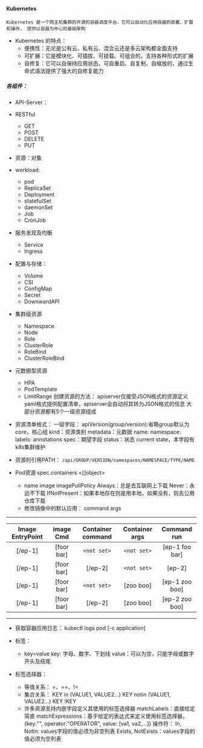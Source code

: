 #### Kubernetes
`Kubernetes 是一个跨主机集群的开源的容器调度平台，它可以自动化应用容器的部署、扩展和操作， 提供以容器为中心的基础架构`

* Kubernetes 的特点：
	* 便携性：无论是公有云、私有云、混合云还是多云架构都全面支持
	* 可扩展：它是模块化、可插拔、可挂载、可组合的，支持各种形式的扩展
	* 自修复：它可以自保持应用状态、可自重启、自复制、自缩放的，通过生命式语法提供了强大的自修复能力

##### 各组件：
* API-Server：
` `































* RESTful
	* GET
	* POST
	* DELETE
	* PUT

* 资源：对象
* workload:
	* pod
	* ReplicaSet
	* Deployment
	* statefulSet
	* daemonSet
	* Job
	* CronJob

* 服务发现及均衡
	* Service
	* Ingress

* 配置与存储：
	* Volume
	* CSI
	* ConfigMap
	* Secret
	* DownwardAPI

* 集群级资源
	* Namespace
	* Node
	* Role
	* ClusterRole
	* RoleBind
	* ClusterRoleBind

* 元数据型资源
	* HPA
	* PodTemplate
	* LimitRange
创建资源的方法：
	apiserver仅接受JSON格式的资源定义
	yaml格式提供配置清单，apiserver会自动将其转为JSON格式的信息
大部分资源都有5个一级资源组成

* 资源清单格式：
	一级字段：
		apiVersion(group/version):省略group默认为core，核心组
		kind：资源类别
		metadata：元数据
			name:
			namespace:
			labels:
			annotations
		spec：期望字段
		status：状态 current state，本字段有k8s集群维护

* 资源的引用PATH：
	`/api/GROUP/VERSION/namespaces/NAMESPACE/TYPE/NAME`

* Pod资源
	spec.containers <[]object>
	- name <string>
	  image <string>
	  imagePullPolicy <string>
	  	Always：总是去互联网上下载
	  	Never：永远不下载
	  	IfNotPresent：如果本地存在则是用本地，如果没有，则去公用仓库下载
	* 修改镜像中的默认应用：
		command args
---
| __Image EntryPoint__ | __image Cmd__ | __Container command__ | __Container args__ | __Command run__ |
| :------------------: | :-----------: | :-------------------: | :----------------: | :-------------: |
| [/ep-1]              | [foor bar]    |  `<not set>`          | `<not set>`        | [ep-1 foo bar]  |
| [/ep-1]              | [foor bar]    |  [/ep-2]              | `<not set>`        | [ep-2]          |
| [/ep-1]              | [foor bar]    | `<not set>`           | [zoo boo]          | [ep-1 zoo boo]  |
| [/ep-1]              | [foor bar]    |  [/ep-2]              | [zoo boo]          | [ep-2 zoo boo]  |
---


* 获取容器应用日志：
		kubectl logs pod [-c application]

* 标签：
	* key=value
		key: 字母、数字、下划线
		value：可以为空，只能字母或数字开头及结尾

* 标签选择器：
	* 等值关系：
		=、==、!=
	* 集合关系：
		KEY in (VALUE1, VALUE2...)
		KEY notin (VALUE1, VALUE2...)
		KEY
		!KEY
	* 许多资源支持内嵌字段定义其使用的标签选择器
		matchLabels：直接给定简直
		matchExpressions：基于给定的表达式来定义使用标签选择器，{key:"", operator:"OPERATOR", value: [va1, va2,...]}
		操作符：
			In, NotIn: values字段的值必须为非空列表
			Exists, NotExists：values字段的值必须为空列表	




